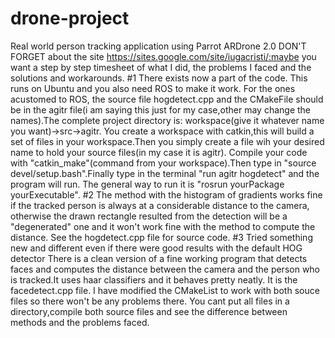 # drone-project
Real world person tracking application using Parrot ARDrone 2.0 
DON'T FORGET about the site https://sites.google.com/site/iugacristi/:maybe you want a step by step timesheet of what I did, the problems I faced and the solutions and workarounds.
#1
There exists now a part of the code. This runs on Ubuntu and you also need ROS to make it work.
For the ones acustomed to ROS, the source file hogdetect.cpp and the CMakeFile should be in the agitr file(i am saying this just for my case,other may change the names).The complete project directory is: workspace(give it whatever name you want)->src->agitr.
You create a workspace with catkin,this will build a set of files in your workspace.Then you simply create a file wih your desired name to hold your source files(in my case it is agitr).
Compile your code with "catkin_make"(command from your workspace).Then type in "source devel/setup.bash".Finally type in the terminal "run agitr hogdetect" and the program will run. The general way to run it is "rosrun yourPackage yourExecutable".
#2
The method with the histogram of gradients works fine if the tracked person is always at a considerable distance to the camera, otherwise the drawn rectangle resulted from the detection will be a "degenerated" one and it won't work fine with the method to compute the distance. See the hogdetect.cpp file for source code.
#3
Tried something new and different even if there were good results with the default HOG detector
There is a clean version of a fine working program that detects faces and computes the distance between the camera and the person who is tracked.It uses haar classifiers and it behaves pretty neatly. It is the facedetect.cpp file.
I have modified the CMakeList to work with both souce files so there won't be any problems there.
You cant put all files in a directory,compile both source files and see the difference between methods and the problems faced.
